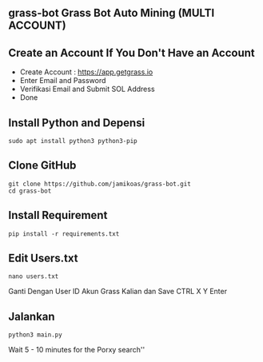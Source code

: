 ## grass-bot Grass Bot Auto Mining (MULTI ACCOUNT)

## Create an Account If You Don't Have an Account

- Create Account : https://app.getgrass.io
- Enter Email and Password
- Verifikasi Email and Submit SOL Address
- Done

## Install Python and Depensi

```
sudo apt install python3 python3-pip
```

## Clone GitHub

```
git clone https://github.com/jamikoas/grass-bot.git
cd grass-bot
```
## Install Requirement

```
pip install -r requirements.txt
```

## Edit Users.txt

```
nano users.txt
```

Ganti Dengan User ID Akun Grass Kalian dan Save CTRL X Y Enter

## Jalankan 

```
python3 main.py
```
Wait 5 - 10 minutes for the Porxy search''

